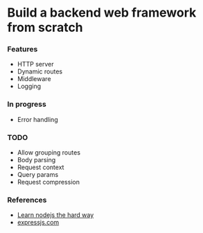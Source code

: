 # Build a backend web framework from scratch

### Features
- HTTP server
- Dynamic routes
- Middleware
- Logging

### In progress
- Error handling

### TODO
- Allow grouping routes
- Body parsing
- Request context
- Query params
- Request compression

### References
- [Learn nodejs the hard way](https://github.com/ishtms/learn-nodejs-hard-way)
- [expressjs.com](https://expressjs.com/)